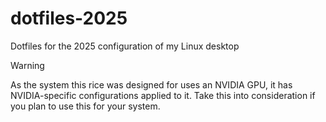 # dotfiles-2025
Dotfiles for the 2025 configuration of my Linux desktop

> [!WARNING]  
> As the system this rice was designed for uses an NVIDIA GPU, it has NVIDIA-specific configurations applied to it. Take this into consideration if you plan to use this for your system.
